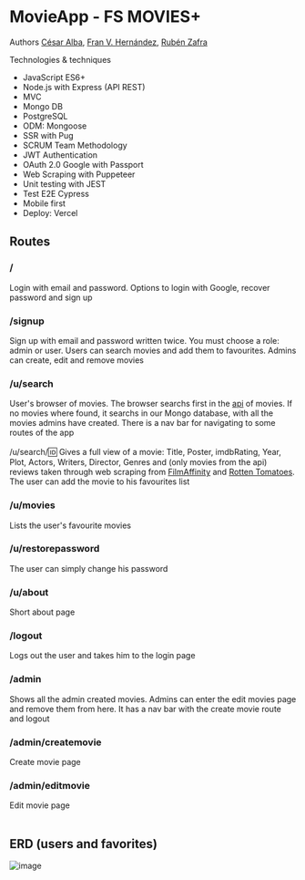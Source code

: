 # MovieApp - FS MOVIES+

Authors
[César Alba](https://github.com/Cesario87),
[Fran V. Hernández](https://github.com/Francsy),
[Rubén Zafra](https://github.com/ZeberMVP)

Technologies & techniques
- JavaScript ES6+
- Node.js with Express (API REST)
- MVC
- Mongo DB
- PostgreSQL
- ODM: Mongoose
- SSR with Pug
- SCRUM Team Methodology
- JWT Authentication
- OAuth 2.0 Google with Passport
- Web Scraping with Puppeteer
- Unit testing with JEST
- Test E2E Cypress
- Mobile first
- Deploy: Vercel



## Routes
### / 
Login with email and password. Options to login with Google, recover password and sign up <br> 
### /signup
Sign up with email and password written twice. You must choose a role: admin or user. Users can search movies and add them to favourites. Admins can create, edit and remove movies <br> 
### /u/search
User's browser of movies. The browser searchs first in the [api](https://www.omdbapi.com/) of movies. If no movies where found, it searchs in our Mongo database, with all the movies admins have created. There is a nav bar for navigating to some routes of the app <br> <br>
/u/search/:id: Gives a full view of a movie: Title, Poster, imdbRating, Year, Plot, Actors, Writers, Director, Genres and (only movies from the api) reviews taken through web scraping from [FilmAffinity](https://www.filmaffinity.com/us/main.html) and [Rotten Tomatoes](https://www.rottentomatoes.com/). The user can add the movie to his favourites list <br> 
### /u/movies
Lists the user's favourite movies <br> 
### /u/restorepassword
The user can simply change his password <br> 
### /u/about
Short about page <br> 
### /logout
Logs out the user and takes him to the login page <br> 
### /admin
Shows all the admin created movies. Admins can enter the edit movies page and remove them from here. It has a nav bar with the create movie route and logout <br>
### /admin/createmovie
Create movie page <br> 
### /admin/editmovie
Edit movie page <br> <br>


## ERD (users and favorites)
![image](https://user-images.githubusercontent.com/106594858/218485174-9794a9c9-7cf7-43df-9ec3-72c3158a2cfe.png)
